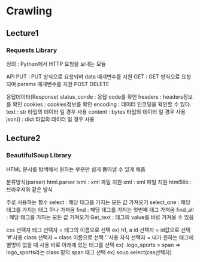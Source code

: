 # Crawling

## Lecture1

### Requests Library

정의 : Python에서 HTTP 요청을 보내는 모듈

API
  PUT : PUT 방식으로 요청되며 data 매개변수를 지원
  GET : GET 방식으로 요청되며 params 매개변수를 지원
  POST
  DELETE

응답데이터(Response)
  status_conde : 응답 code를 확인
  headers : headers정보를 확인
  cookies : cookies정보를 확인
  encoding : 데이터 인코딩을 확인할 수 있다.
  text : str 타입의 데이터 일 경우 사용
  content : bytes 타입의 데이터 일 경우 사용
  json() : dict 타입의 데이터 일 경우 사용

## Lecture2

### BeautifulSoup Library

HTML 문서를 탐색해서 원하는 부분만 쉽게 뽑아낼 수 있게 해줌

분류방식(parser)
  html.parser
  lxml : xml 파일 지원
  xml : xml 파일 지원
  html5lib : 브라우저와 같은 방식

주로 사용하는 함수
  select :  해당 태그를 가지는 모든 값 가져오기
  select_one : 해당 태그를 가지는 태그 하나 가져옴
  find : 해당 태그를 가지는 첫번째 태그 가져옴
  find_all : 해당 태그를 가지는 모든 값 가져오기
  Get_text : 태그의 value를 바로 가져올 수 있음

  
  css 선택자
    태그 선택자 = 태그의 이름으로 선택
      ex) h1, a
    id 선택자 = id값으로 선택
               '#'사용
    class 선택자 = class 이름으로 선택
                  '.'사용
    자식 선택자 = 내가 원하는 태그에 별명이 없을 때 사용
                 바로 아래에 있는 태그를 선택
      ex) .logo_sports > span   => logo_sports라는 class 밑의 span 태그 선택
   ex) soup.select(css선택자)
